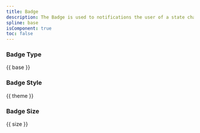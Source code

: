 ```yaml
---
title: Badge
description: The Badge is used to notifications the user of a state change in the area or the number of pending tasks.
spline: base
isComponent: true
toc: false
---
```


### Badge Type

{{ base }}

### Badge Style

{{ theme }}

### Badge Size

{{ size }}